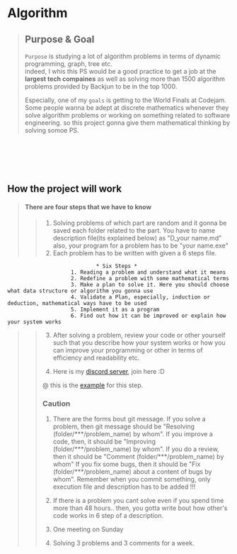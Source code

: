 # Algorithm

> ## Purpose & Goal
> `Purpose` is studying a lot of algorithm problems in terms of dynamic programming, graph, tree etc.  
> indeed, I whis this PS would be a good practice to get a job at the **largest tech compaines** as well as
> solving more than 1500 algorithm problems provided by Backjun to be in the top 1000.
> 
> Especially, one of my `goals` is getting to the World Finals at Codejam. Some people wanna be adept at discrete mathematics 
> whenever they solve algorithm problems or working on something related to software engineering. so this project gonna give them
> mathematical thinking by solving somoe PS.  


<br />
<br />
<br />
<br />
   
## How the project will work

> #### There are four steps that we have to know
>
>
>> 1. Solving problems of which part are random and it gonna be saved each folder related to the part. You have to name description file(its explained below) as "D_your name.md" also, your program for a problem has to be "your name.exe"
>> 2. Each problem has to be written with given a 6 steps file. 
>>	
```						  
							* Six Steps *
					1. Reading a problem and understand what it means
					2. Redefine a problem with some mathematical terms
					3. Make a plan to solve it. Here you should choose what data structure or algorithm you gonna use
					4. Validate a Plan, especially, induction or deduction, mathematical ways have to be used
					5. Implement it as a program
					6. Find out how it can be improved or explain how your system works 
```
>>
>> 3. After solving a problem, review your code or other yourself such that you describe how your system works or how you can improve your programming or other in terms of efficiency and readability etc.
>>
>> 4. Here is my [discord server](https://discord.gg/f3trPxu), join here :D
>>
>>
>> @ this is the [example](https://github.com/DevStevenLee/Algorithm/tree/master/Mathematics/MathIsASports2_17362) for this step.
>>
>>
>> ### Caution
>> 1. There are the forms bout git message. If you solve a problem, then git message should be "Resolving (folder/\*\*\*/problem_name) by whom". If you improve a code, then, it should be "Improving (folder/\*\*\*/problem_name) by whom". If you do a review, then it should be "Comment (folder/\*\*\*/problem_name) by whom" If you fix some bugs, then it should be "Fix (folder/\*\*\*/problem_name) about a content of bugs by whom". Remember when you commit something, only execution file and description has to be added !!!
>>
>>
>> 2. If there is a problem you cant solve even if you spend time more than 48 hours.. then, you gotta write bout how other's code works in 6 step of a description.
>>
>>
>> 3. One meeting on Sunday
>>
>>
>> 4. Solving 3 problems and 3 comments for a week.
>>





